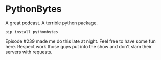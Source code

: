 # PythonBytes


A great podcast. A terrible python package.

```
pip install pythonbytes
```

Episode #239 made me do this late at night. Feel free to have some fun here. Respect work those guys put into the show and don't slam their servers with requests.
